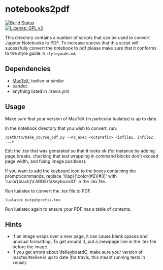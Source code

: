 # notebooks2pdf

[![Build Status](https://travis-ci.org/ngs-training/notebooks2pdf.svg?branch=master)](https://travis-ci.org/ngs-training/notebooks2pdf)   
[![License: GPL v3](https://img.shields.io/badge/License-GPL%20v3-brightgreen.svg)](https://github.com/ngs-training/notebooks2pdf/blob/master/LICENSE)

This directory contains a number of scripts that can be used to convert Jupyter Notebooks to PDF. To increase sucess that this script will sucessfully convert the notebook to pdf please make sure that it conforms to the style guide in `styleguide.md`.

## Dependencies
- [MacTeX](https://tug.org/mactex/), texlive or similar
- pandoc
- anything listed in .travis.yml

## Usage
Make sure that your version of MacTeX (in particular lualatex) is up to date.  

In the notebook directory that you wish to convert, run:

`/path/to/make_course_pdf.py --no_exec <outprefix> <infile1, infile2, ...>`

Edit the .tex that was generated so that it looks ok (for instance by adding page breaks, checking that text wrapping in command blocks don't exceed page width, and fixing image positions).

If you want to add the keyboard icon to the boxes containing the prompt/commands, replace '\llap{{\color{#2}\[#3\]' with 'color{black}\LARGE\faKeyboardO' in the .tex file.

Run lualatex to convert the .tex file to PDF.

`lualatex outputprefix.tex` 

Run lualatex again to ensure your PDF has a table of contents.

## Hints
* If an image wraps over a new page, it can cause blank spaces and unusual formatting. To get around it, put a /newpage line in the .tex file before the image.
* If you get errors about \faKeyboardO, make sure your version of mactex/texlive is up to date (for travis, this meant running tests in xenial).
